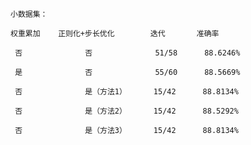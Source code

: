     小数据集：
    
    权重累加    正则化+步长优化        迭代       准确率
    
     否              否              51/58      88.6246%
     
     是              否              55/60      88.5669%
     
     否              是（方法1）      15/42      88.8134%
     
     否              是（方法2）      15/42      88.5292%

     否              是（方法3）      15/42      88.8134%
